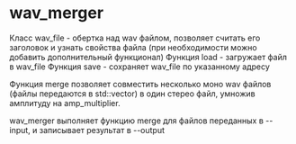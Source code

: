 # wav_merger

Класс wav_file - обертка над wav файлом, позволяет считать его заголовок и узнать свойства файла (при необходимости можно добавить дополнительный функционал)
Функция load - загружает файл в wav_file
Функция save - сохраняет wav_file по указанному адресу

Функция merge позволяет совместить несколько моно wav файлов (файлы передаются в std::vector) в один стерео файл, умножив амплитуду на amp_multiplier. 

wav_merger выполняет функцию merge для файлов переданных в --input, и записывает результат в --output